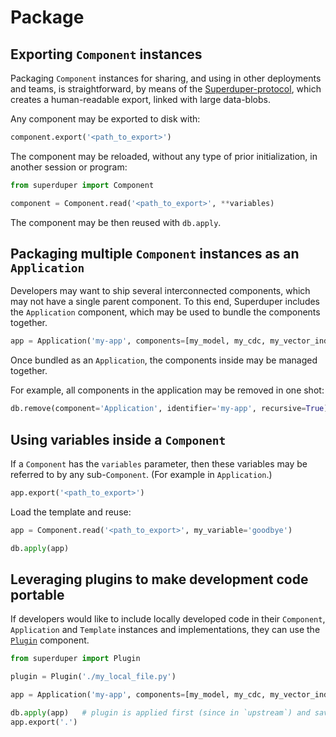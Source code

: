 # Package

## Exporting `Component` instances

Packaging `Component` instances for sharing, and using in other deployments and teams, 
is straightforward, by means of the [Superduper-protocol](../fundamentals/), which creates
a human-readable export, linked with large data-blobs.

Any component may be exported to disk with:

```python
component.export('<path_to_export>')
```

The component may be reloaded, without any type of prior initialization, in another session or program:

```python
from superduper import Component

component = Component.read('<path_to_export>', **variables)
```

The component may be then reused with `db.apply`.

## Packaging multiple `Component` instances as an `Application`

Developers may want to ship several interconnected components, which may not have a single parent component.
To this end, Superduper includes the `Application` component, which may be used to bundle the components 
together.

```python
app = Application('my-app', components=[my_model, my_cdc, my_vector_index], variables={'my_variable': 'hello'})
```

Once bundled as an `Application`, the components inside may be managed together.

For example, all components in the application may be removed in one shot:

```python
db.remove(component='Application', identifier='my-app', recursive=True)
```

## Using variables inside a `Component`

If a `Component` has the `variables` parameter, then these variables 
may be referred to by any sub-`Component`. (For example in `Application`.)

```python
app.export('<path_to_export>')
```

Load the template and reuse:

```python
app = Component.read('<path_to_export>', my_variable='goodbye')

db.apply(app)
```

## Leveraging plugins to make development code portable

If developers would like to include locally developed code in their `Component`, `Application` and `Template` instances and implementations, 
they can use the [`Plugin`](../components/plugin) component.

```python
from superduper import Plugin

plugin = Plugin('./my_local_file.py')

app = Application('my-app', components=[my_model, my_cdc, my_vector_index], upstream=[plugin])

db.apply(app)   # plugin is applied first (since in `upstream`) and saved as a loadable artifact
app.export('.')
```
